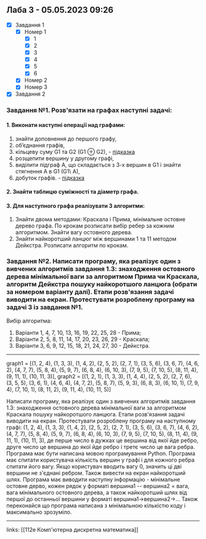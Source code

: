 ## Лаба 3 - 05.05.2023 09:26

- [x] Завдання 1
  - [x] Номер 1
    - [x] 1
    - [x] 2
    - [x] 3
    - [x] 4
    - [x] 5
    - [x] 6
  - [x] Номер 2
  - [x] Номер 3
- [x] Завдання 2

### Завдання №1. Розв'язати на графах наступні задачі:

#### 1. Виконати наступні операції над графами:

1. знайти доповнення до першого графу,
2. об’єднання графів,
3. кільцеву суму G1 та G2 (G1 ⊕ G2), - [підказка](joplin://x-callback-url/openNote?id=96df8d7ebbc94b35b5f4dfc3a31a232c)
4. розщепити вершину у другому графі,
5. виділити підграф А, що складається з 3-х вершин в G1 і знайти стягнення А в G1 (G1\ A),
6. добуток графів. - [підказка](joplin://x-callback-url/openNote?id=6c7e58eac34043dc9919631836934396)

#### 2. Знайти таблицю суміжності та діаметр графа.

#### 3. Для наступного графа реалізувати 3 алгоритми:

1.  Знайти двома методами: Краскала і Прима, мінімальне
    остовне дерево графа. По крокам розписати вибір ребер за кожним
    алгоритмом. Знайти вагу остовного дерева.
2.  Знайти найкоротший ланцюг між вершинами 1 та 11 методом
    Дейкстра. Розписати алгоритм по крокам.

### Завдання №2. Написати програму, яка реалізує один з вивчених алгоритмів завдання 1.3: знаходження остовного дерева мінімальної ваги за алгоритмом Прима чи Краскала, алгоритм Дейкстра пошуку найкоротшого ланцюга (обрати за номером варіанту далі). Етапи розв'язання задачі виводити на екран. Протестувати розроблену програму на задачі 3 із завдання №1.

Вибір алгоритма:

1. Варіанти 1, 4, 7, 10, 13, 16, 19, 22, 25, 28 - Прима;
2. Варіанти 2, 5, 8, 11, 14, 17, 20, 23, 26, 29 - Краскала;
3. Варіанти 3, 6, 9, 12, 15, 18, 21, 24, 27, 30 - Дейкстра.

---

graph1 = [(1, 2, 4), (1, 3, 3), (1, 4, 2), (2, 5, 2), (2, 7, 1), (3, 5, 6), (3, 6, 7), (4, 6, 2), (4, 7, 7),
          (5, 8, 4), (5, 9, 7), (6, 8, 4), (6, 10, 3), (7, 9, 5), (7, 10, 5), (8, 11, 4), (9, 11, 1), (10, 11, 3)],
graph2 = [(1, 2, 1), (1, 3, 3), (1, 4, 4), (2, 5, 2), (2, 7, 6), (3, 5, 5), (3, 6, 1), (4, 6, 4), (4, 7, 2),
          (5, 8, 7), (5, 9, 3), (6, 8, 3), (6, 10, 1), (7, 9, 4), (7, 10, 1), (8, 11, 2), (9, 11, 4), (10, 11, 5)]

Написати програму, яка реалізує один з вивчених алгоритмів завдання 1.3: знаходження остовного дерева мінімальної ваги за алгоритмом Краскала пошуку найкоротшого ланцюга. Етапи розв'язання задачі виводити на екран. Протестувати розроблену програму на наступному графі: (1, 2, 4), (1, 3, 3), (1, 4, 2), (2, 5, 2), (2, 7, 1), (3, 5, 6), (3, 6, 7), (4, 6, 2), (4, 7, 7), (5, 8, 4), (5, 9, 7), (6, 8, 4), (6, 10, 3), (7, 9, 5), (7, 10, 5), (8, 11, 4), (9, 11, 1), (10, 11, 3), де перше число в дужках це вершина від якої йде ребро, друге число це вершина до якої йде ребро і третє число це вага ребра. Програма має бути написана мовою програмування Python. Програма має спитати користувача кількість вершин у графі і для кожного ребра спитати його вагу. Якщо користувач вводить вагу 0, значить ці дві вершини не з'єднані ребром. Також вивести на екран найкоротший шлях. Програма має виводити наступну інформацію - мінімальне остовне дерво, кожен рядок у форматі вершина1 -- вершина2 = вага, вага мінімального остовного дерева, а також найкоротший шлях від першої до останньої вершини у форматі вершина1->вершина2->... Також переконайся що програма написана з мінімальною кількістю коду і максимально зрозуміло.


---

links: [[112e Комп'ютерна дискретна математика]]


